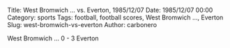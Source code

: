 Title: West Bromwich … vs. Everton, 1985/12/07
Date: 1985/12/07 00:00
Category: sports
Tags: football, football scores, West Bromwich …, Everton
Slug: west-bromwich-vs-everton
Author: carbonero


West Bromwich … 0 - 3 Everton

